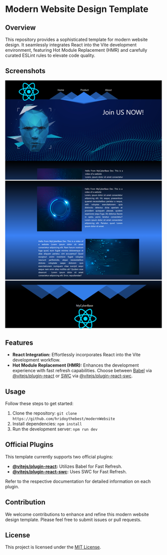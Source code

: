 # Modern Website Design Template

## Overview

This repository provides a sophisticated template for modern website design. It seamlessly integrates React into the Vite development environment, featuring Hot Module Replacement (HMR) and carefully curated ESLint rules to elevate code quality.

## Screenshots

<img src="./src/assets/1.png" alt="Screenshot 1" />
<img src="./src/assets/2.png" alt="Screenshot 2" />
<img src="./src/assets/3.png" alt="Screenshot 3" />

## Features

- **React Integration:** Effortlessly incorporates React into the Vite development workflow.
- **Hot Module Replacement (HMR):** Enhances the development experience with fast refresh capabilities. Choose between [Babel](https://babeljs.io/) via [@vitejs/plugin-react](https://github.com/vitejs/vite-plugin-react/blob/main/packages/plugin-react/README.md) or [SWC](https://swc.rs/) via [@vitejs/plugin-react-swc](https://github.com/vitejs/vite-plugin-react-swc).

## Usage

Follow these steps to get started:

1. Clone the repository: `git clone https://github.com/hridoythebest/modernWebsite`
2. Install dependencies: `npm install`
3. Run the development server: `npm run dev`

## Official Plugins

This template currently supports two official plugins:

- **[@vitejs/plugin-react](https://github.com/vitejs/vite-plugin-react/blob/main/packages/plugin-react/README.md):** Utilizes Babel for Fast Refresh.
- **[@vitejs/plugin-react-swc](https://github.com/vitejs/vite-plugin-react-swc):** Uses SWC for Fast Refresh.

Refer to the respective documentation for detailed information on each plugin.

## Contribution

We welcome contributions to enhance and refine this modern website design template. Please feel free to submit issues or pull requests.

## License

This project is licensed under the [MIT License](LICENSE).
